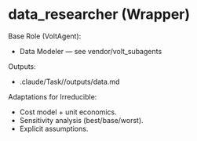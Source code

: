 # data_researcher (Wrapper)

Base Role (VoltAgent):
- Data Modeler — see vendor/volt_subagents

Outputs:
- .claude/Task/<idea>/outputs/data.md

Adaptations for Irreducible:
- Cost model + unit economics.
- Sensitivity analysis (best/base/worst).
- Explicit assumptions.
